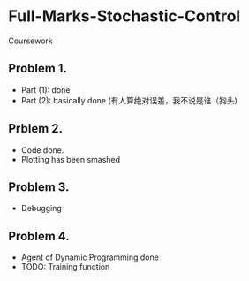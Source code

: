 # Full-Marks-Stochastic-Control
Coursework

## Problem 1. 
* Part (1): done 
* Part (2): basically done (有人算绝对误差，我不说是谁（狗头)

## Prblem 2.
* Code done.
* Plotting has been smashed

## Problem 3.
* Debugging

## Problem 4.
* Agent of Dynamic Programming done
* TODO: Training function
